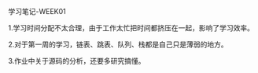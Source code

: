 学习笔记-WEEK01

1.学习时间分配不太合理，由于工作太忙把时间都挤压在一起，影响了学习效率。

2.对于第一周的学习，链表、跳表、队列、栈都是自己只是薄弱的地方。

3.作业中关于源码的分析，还要多研究搞懂。